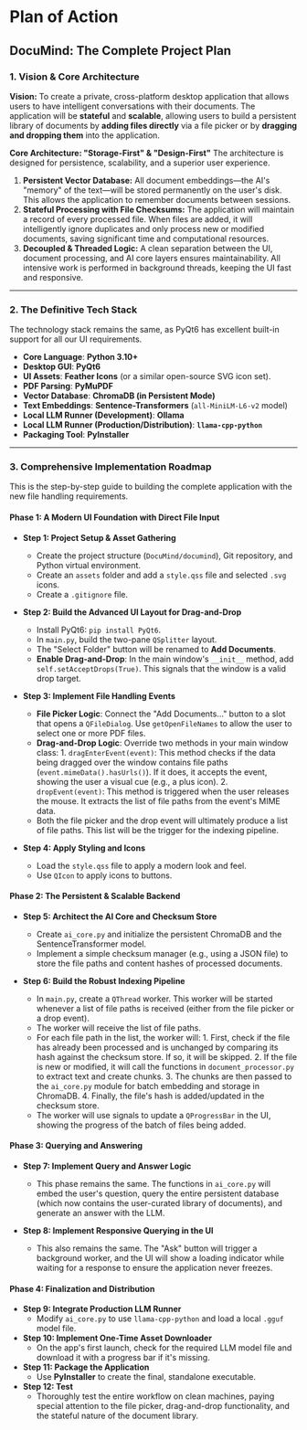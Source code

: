 # Plan of Action

## DocuMind: The Complete Project Plan

### **1. Vision & Core Architecture**

**Vision:** To create a private, cross-platform desktop application that allows users to have intelligent conversations with their documents. The application will be **stateful** and **scalable**, allowing users to build a persistent library of documents by **adding files directly** via a file picker or by **dragging and dropping them** into the application.

**Core Architecture: "Storage-First" & "Design-First"**
The architecture is designed for persistence, scalability, and a superior user experience.

1. **Persistent Vector Database:** All document embeddings—the AI's "memory" of the text—will be stored permanently on the user's disk. This allows the application to remember documents between sessions.
2. **Stateful Processing with File Checksums:** The application will maintain a record of every processed file. When files are added, it will intelligently ignore duplicates and only process new or modified documents, saving significant time and computational resources.
3. **Decoupled & Threaded Logic:** A clean separation between the UI, document processing, and AI core layers ensures maintainability. All intensive work is performed in background threads, keeping the UI fast and responsive.

***

### **2. The Definitive Tech Stack**

The technology stack remains the same, as PyQt6 has excellent built-in support for all our UI requirements.

* **Core Language**: **Python 3.10+**
* **Desktop GUI**: **PyQt6**
* **UI Assets**: **Feather Icons** (or a similar open-source SVG icon set).
* **PDF Parsing**: **PyMuPDF**
* **Vector Database**: **ChromaDB (in Persistent Mode)**
* **Text Embeddings**: **Sentence-Transformers** (`all-MiniLM-L6-v2` model)
* **Local LLM Runner (Development)**: **Ollama**
* **Local LLM Runner (Production/Distribution)**: **`llama-cpp-python`**
* **Packaging Tool**: **PyInstaller**

***

### **3. Comprehensive Implementation Roadmap**

This is the step-by-step guide to building the complete application with the new file handling requirements.

#### **Phase 1: A Modern UI Foundation with Direct File Input**

* **Step 1: Project Setup & Asset Gathering**
  * Create the project structure (`DocuMind/documind`), Git repository, and Python virtual environment.
  * Create an `assets` folder and add a `style.qss` file and selected `.svg` icons.
  * Create a `.gitignore` file.

* **Step 2: Build the Advanced UI Layout for Drag-and-Drop**
  * Install PyQt6: `pip install PyQt6`.
  * In `main.py`, build the two-pane `QSplitter` layout.
  * The "Select Folder" button will be renamed to **Add Documents**.
  * **Enable Drag-and-Drop**: In the main window's `__init__` method, add `self.setAcceptDrops(True)`. This signals that the window is a valid drop target.

* **Step 3: Implement File Handling Events**
  * **File Picker Logic**: Connect the "Add Documents..." button to a slot that opens a `QFileDialog`. Use `getOpenFileNames` to allow the user to select one or more PDF files.
  * **Drag-and-Drop Logic**: Override two methods in your main window class:
        1. `dragEnterEvent(event)`: This method checks if the data being dragged over the window contains file paths (`event.mimeData().hasUrls()`). If it does, it accepts the event, showing the user a visual cue (e.g., a plus icon).
        2. `dropEvent(event)`: This method is triggered when the user releases the mouse. It extracts the list of file paths from the event's MIME data.
  * Both the file picker and the drop event will ultimately produce a list of file paths. This list will be the trigger for the indexing pipeline.

* **Step 4: Apply Styling and Icons**
  * Load the `style.qss` file to apply a modern look and feel.
  * Use `QIcon` to apply icons to buttons.

#### **Phase 2: The Persistent & Scalable Backend**

* **Step 5: Architect the AI Core and Checksum Store**
  * Create `ai_core.py` and initialize the persistent ChromaDB and the SentenceTransformer model.
  * Implement a simple checksum manager (e.g., using a JSON file) to store the file paths and content hashes of processed documents.

* **Step 6: Build the Robust Indexing Pipeline**
  * In `main.py`, create a `QThread` worker. This worker will be started whenever a list of file paths is received (either from the file picker or a drop event).
  * The worker will receive the list of file paths.
  * For each file path in the list, the worker will:
        1. First, check if the file has already been processed and is unchanged by comparing its hash against the checksum store. If so, it will be skipped.
        2. If the file is new or modified, it will call the functions in `document_processor.py` to extract text and create chunks.
        3. The chunks are then passed to the `ai_core.py` module for batch embedding and storage in ChromaDB.
        4. Finally, the file's hash is added/updated in the checksum store.
  * The worker will use signals to update a `QProgressBar` in the UI, showing the progress of the batch of files being added.

#### **Phase 3: Querying and Answering**

* **Step 7: Implement Query and Answer Logic**
  * This phase remains the same. The functions in `ai_core.py` will embed the user's question, query the entire persistent database (which now contains the user-curated library of documents), and generate an answer with the LLM.

* **Step 8: Implement Responsive Querying in the UI**
  * This also remains the same. The "Ask" button will trigger a background worker, and the UI will show a loading indicator while waiting for a response to ensure the application never freezes.

#### **Phase 4: Finalization and Distribution**

* **Step 9: Integrate Production LLM Runner**
  * Modify `ai_core.py` to use `llama-cpp-python` and load a local `.gguf` model file.
* **Step 10: Implement One-Time Asset Downloader**
  * On the app's first launch, check for the required LLM model file and download it with a progress bar if it's missing.
* **Step 11: Package the Application**
  * Use **PyInstaller** to create the final, standalone executable.
* **Step 12: Test**
  * Thoroughly test the entire workflow on clean machines, paying special attention to the file picker, drag-and-drop functionality, and the stateful nature of the document library.
